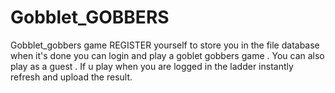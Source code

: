 # Gobblet_GOBBERS


Gobblet_gobbers game
REGISTER yourself to store you in the file database when it's done you can login and play a goblet gobbers game .
You can also play as a guest . If u play when you are logged in the ladder instantly refresh and upload the result. 

